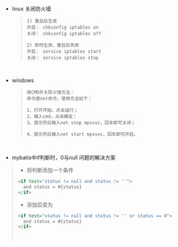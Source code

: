 - linux 关闭防火墙

  >```
  >1) 重启后生效 
  >开启： chkconfig iptables on 
  >关闭： chkconfig iptables off 
  >
  >2) 即时生效，重启后失效 
  >开启： service iptables start 
  >关闭： service iptables stop 
  >```

  ​

- windows

  >```
  >用CMD开关防火墙方法：
  > 命令是net命令，使用方法如下：
  >
  >1、打开开始，点击运行；
  >2、输入cmd，点击确定；
  >3、提示符后输入net stop mpssvc，回车即可关闭；
  >
  >4、提示符后输入net start mpssvc，回车即可开启。
  >```

  ​

- mybatis中if判断时，0与null 问题的解决方案

>- 将判断添加一个条件
>
>  ```xml
>  <if test="status != null and status != ''">
>    and status = #{status}
>  </if> 
>  ```
>
>- 添加后变为
>
>  ```xml
>  <if test="status != null and status != '' or status == 0">
>    and status = #{status}
>  </if> 
>  ```
>
>  ​

